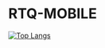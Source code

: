 # RTQ-MOBILE

[![Top Langs](https://github-readme-stats.vercel.app/api/top-langs/?username=Teguhriyadi/RTQ-MOBILE&layout=compact)](https://github.com/anuraghazra/github-readme-stats)
